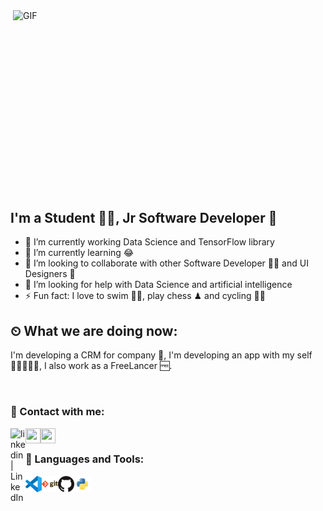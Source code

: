 <img align="right" alt="GIF" src="https://github.com/abhisheknaiidu/abhisheknaiidu/blob/master/code.gif?raw=true" width="500" height="320" />

## I'm a Student 👨‍🎓, Jr Software Developer 🚀
- 🔭 I’m currently working Data Science and TensorFlow library
- 🌱 I’m currently learning 😂
- 👯 I’m looking to collaborate with other Software Developer 👩‍💻 and UI Designers 🎨
- 🤔 I’m looking for help with Data Science and artificial intelligence
- ⚡ Fun fact: I love to swim 🏊‍♀️, play chess ♟ and cycling 🚴‍♀️
## ⏲ What we are doing now:
I'm developing a CRM for company 🚀, 
I'm developing an app with my self 👨🏼‍🤝‍👨🏻,
I also work as a FreeLancer 🆓.

<br />

### 📩 Contact with me:

[<img align="left" alt="linkedin | LinkedIn" width="24px" src="https://raw.githubusercontent.com/peterthehan/peterthehan/master/assets/linkedin.svg" />][linkedin]
[<img align="left" height="24" width="24" src="https://cdn.jsdelivr.net/npm/simple-icons@v4/icons/instagram.svg" />][instagram]
[<img align="left" height="24" width="24" src="https://cdn.jsdelivr.net/npm/simple-icons@v4/icons/gmail.svg" />][gmail]

<br />

### 🔧 Languages and Tools:

[<img align="left" alt="Visual Studio Code" width="26px" src="https://raw.githubusercontent.com/github/explore/80688e429a7d4ef2fca1e82350fe8e3517d3494d/topics/visual-studio-code/visual-studio-code.png" />][vsCode]
[<img align="left" alt="Git" width="26px" src="https://raw.githubusercontent.com/github/explore/80688e429a7d4ef2fca1e82350fe8e3517d3494d/topics/git/git.png" />][git]
[<img align="left" alt="GitHub" width="26px" src="https://raw.githubusercontent.com/github/explore/78df643247d429f6cc873026c0622819ad797942/topics/github/github.png" />][github]

[<img align="left" alt="Python" width="26px" src="https://raw.githubusercontent.com/github/explore/cebd63002168a05a6a642f309227eefeccd92950/topics/python/python.png" />][python]





<br />




<br />
<br />
<br />
<br />
<br />
<br />
<br />

[instagram]: https://www.instagram.com/mstafa.3455/
[linkedin]: https://www.linkedin.com/in/mustafakaraman55
[gmail]: mailto:mustafa.karaman5534@gmail.com
[vsCode]: https://code.visualstudio.com/
[git]: https://git-scm.com/
[github]: https://github.com/Sinfeel
[python]: https://www.python.org/

